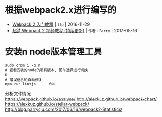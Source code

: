 # 根据webpack2.x进行编写的
* [ Webpack 2 入门教程](https://llp0574.github.io/2016/11/29/getting-started-with-webpack2/) | `llp` | 2016-11-29
* [超清 Webpack 2 视频教程 (持续更新)](https://github.com/ParryQiu/DevOpenClub-Tech-Webpack2) | `作者：Parry` | 2017-05-16

# 安装n node版本管理工具
```
sudo cnpm i -g n
# 查看安装的node的所有版本, 回车选择进行切换
n
# 错误信息的自动修复
npm run lintjs -- --fix
```
分析文件情况  
https://webpack.github.io/analyse/
http://alexkuz.github.io/webpack-chart/
https://alexkuz.github.io/stellar-webpack/
http://blog.parryqiu.com/2017/06/16/webpack2-Statistics/